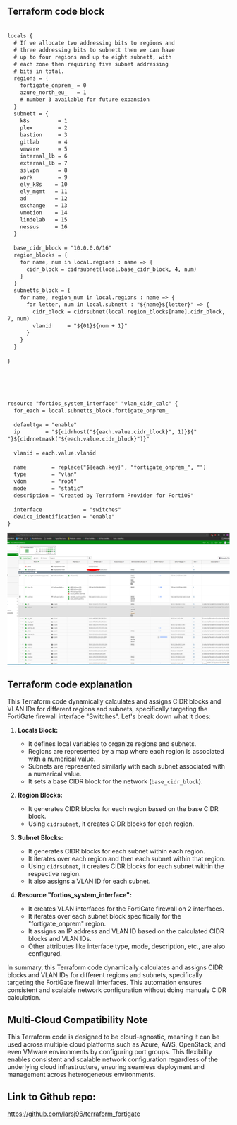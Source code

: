 


## Terraform code block

```

locals {
  # If we allocate two addressing bits to regions and
  # three addressing bits to subnett then we can have
  # up to four regions and up to eight subnett, with
  # each zone then requiring five subnet addressing
  # bits in total.
  regions = {
    fortigate_onprem_ = 0 
    azure_north_eu_   = 1
    # number 3 available for future expansion
  }
  subnett = {
    k8s         = 1
    plex        = 2
    bastion     = 3
    gitlab      = 4
    vmware      = 5
    internal_lb = 6
    external_lb = 7
    sslvpn      = 8
    work        = 9
    ely_k8s    = 10
    ely_mgmt   = 11
    ad         = 12
    exchange   = 13
    vmotion    = 14
    lindelab   = 15
    nessus     = 16
  }

  base_cidr_block = "10.0.0.0/16"
  region_blocks = {
    for name, num in local.regions : name => {
      cidr_block = cidrsubnet(local.base_cidr_block, 4, num)
    }
  }
  subnetts_block = {
    for name, region_num in local.regions : name => {
      for letter, num in local.subnett : "${name}${letter}" => {
        cidr_block = cidrsubnet(local.region_blocks[name].cidr_block, 7, num)
        vlanid     = "${01}${num + 1}"
      }
    }
  }

}





resource "fortios_system_interface" "vlan_cidr_calc" {
  for_each = local.subnetts_block.fortigate_onprem_

  defaultgw = "enable"
  ip        = "${cidrhost("${each.value.cidr_block}", 1)}${" "}${cidrnetmask("${each.value.cidr_block}")}"

  vlanid = each.value.vlanid

  name        = replace("${each.key}", "fortigate_onprem_", "")
  type        = "vlan"
  vdom        = "root"
  mode        = "static"
  description = "Created by Terraform Provider for FortiOS"

  interface             = "switches"
  device_identification = "enable"
}
```
![Fortigate Picture ](Fortigate_vlans.png "VLANS in Fortigate created by the terraform code above")

## Terraform code explanation
This Terraform code dynamically calculates and assigns CIDR blocks and VLAN IDs for different regions and subnets, specifically targeting the FortiGate firewall interface "Switches". Let's break down what it does:

1. **Locals Block:**
   - It defines local variables to organize regions and subnets.
   - Regions are represented by a map where each region is associated with a numerical value.
   - Subnets are represented similarly with each subnet associated with a numerical value.
   - It sets a base CIDR block for the network (`base_cidr_block`).

2. **Region Blocks:**
   - It generates CIDR blocks for each region based on the base CIDR block.
   - Using `cidrsubnet`, it creates CIDR blocks for each region.

3. **Subnet Blocks:**
   - It generates CIDR blocks for each subnet within each region.
   - It iterates over each region and then each subnet within that region.
   - Using `cidrsubnet`, it creates CIDR blocks for each subnet within the respective region.
   - It also assigns a VLAN ID for each subnet.

4. **Resource "fortios_system_interface":**
   - It creates VLAN interfaces for the FortiGate firewall on 2 interfaces.
   - It iterates over each subnet block specifically for the "fortigate_onprem" region.
   - It assigns an IP address and VLAN ID based on the calculated CIDR blocks and VLAN IDs.
   - Other attributes like interface type, mode, description, etc., are also configured.

In summary, this Terraform code dynamically calculates and assigns CIDR blocks and VLAN IDs for different regions and subnets, specifically targeting the FortiGate firewall interfaces. This automation ensures consistent and scalable network configuration without doing manualy CIDR calculation.

## Multi-Cloud Compatibility Note

This Terraform code is designed to be cloud-agnostic, meaning it can be used across multiple cloud platforms such as Azure, AWS, OpenStack, and even VMware environments by configuring port groups. This flexibility enables consistent and scalable network configuration regardless of the underlying cloud infrastructure, ensuring seamless deployment and management across heterogeneous environments.


## Link to Github repo:
https://github.com/larsj96/terraform_fortigate


